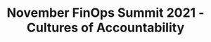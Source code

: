 ---
title: November FinOps Summit 2021 - Cultures of Accountability
description: View the Summit which includes keynotes on, FinOps noob to FinOps leader, Transform the culture to one of cost accountability and What’s working for FinOps leaders at big vs small companies.
date-added: Nov 2021
type: Video
source: FinOps Foundation
label: 
link: https://youtu.be/__DF0vLDilE
cloud-provider: 
  - Multi-Cloud
framework-capabilities:
  - Establishing FinOps Culture
  - Establishing a FinOps Decision & Accountability Structure
permalink: /resources/not-here/
listing: true
---